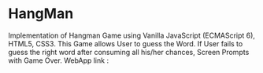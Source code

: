 # HangMan

Implementation of Hangman Game using Vanilla JavaScript (ECMAScript 6), HTML5, CSS3. 
This Game allows User to guess the Word. 
If User fails to guess the right word after consuming all his/her chances, Screen Prompts with Game Over. 
WebApp link : 
